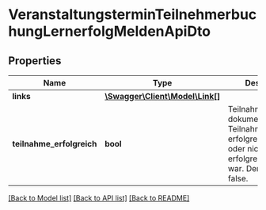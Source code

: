 # VeranstaltungsterminTeilnehmerbuchungLernerfolgMeldenApiDto

## Properties
Name | Type | Description | Notes
------------ | ------------- | ------------- | -------------
**links** | [**\Swagger\Client\Model\Link[]**](Link.md) |  | [optional] 
**teilnahme_erfolgreich** | **bool** | TeilnahmeErfolgreich dokumentiert, ob die Teilnahme erfolgreich (true) oder nicht erfolgreich (false) war. Der Default ist false. | [optional] 

[[Back to Model list]](../README.md#documentation-for-models) [[Back to API list]](../README.md#documentation-for-api-endpoints) [[Back to README]](../README.md)



